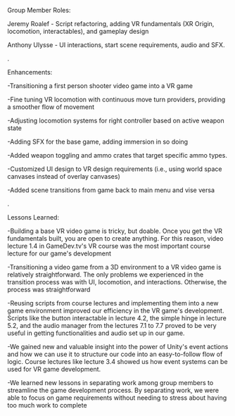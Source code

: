 Group Member Roles:


Jeremy Roalef - Script refactoring, adding VR fundamentals (XR Origin, locomotion, interactables), and gameplay design

Anthony Ulysse - UI interactions, start scene requirements, audio and SFX.

.

Enhancements:

-Transitioning a first person shooter video game into a VR game

-Fine tuning VR locomotion with continuous move turn providers, providing a smoother flow of movement

-Adjusting locomotion systems for right controller based on active weapon state

-Adding SFX for the base game, adding immersion in so doing

-Added weapon toggling and ammo crates that target specific ammo types.

-Customized UI design to VR design requirements (i.e., using world space canvases instead of overlay canvases)

-Added scene transitions from game back to main menu and vise versa


.


Lessons Learned:

-Building a base VR video game is tricky, but doable. Once you get the VR fundamentals built, you are open to create anything. For this reason, video lecture 1.4 in GameDev.tv's VR course was the most important course lecture for our game's development

-Transitioning a video game from a 3D environment to a VR video game is relatively straightforward. The only problems we experienced in the transition process was with UI, locomotion, and interactions. Otherwise, the process was straightforward

-Reusing scripts from course lectures and implementing them into a new game environment improved our efficiency in the VR game's development. Scripts like the button interactable in lecture 4.2, the simple hinge in lecture 5.2, and the audio manager from the lectures 7.1 to 7.7 proved
 to be very useful in getting functionalities and audio set up in our game.

-We gained new and valuable insight into the power of Unity's event actions and how we can use it to structure our code into an easy-to-follow flow of logic. Course lectures like lecture 3.4 showed us how event systems can be used for VR game development.

-We learned new lessons in separating work among group members to streamline the game development process. By separating work, we were able to focus on game requirements without needing to stress about having too much work to complete
